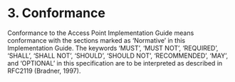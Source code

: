 # 3. Conformance 
Conformance to the Access Point Implementation Guide means conformance with the sections marked as ‘Normative’ in this Implementation Guide. 
The keywords ‘MUST’, ‘MUST NOT’, ‘REQUIRED’, ‘SHALL’, ‘SHALL NOT’, ‘SHOULD’, ‘SHOULD NOT’, ‘RECOMMENDED’, ‘MAY’, and ‘OPTIONAL’ in this specification are to be interpreted as described in RFC2119 (Bradner, 1997). 
